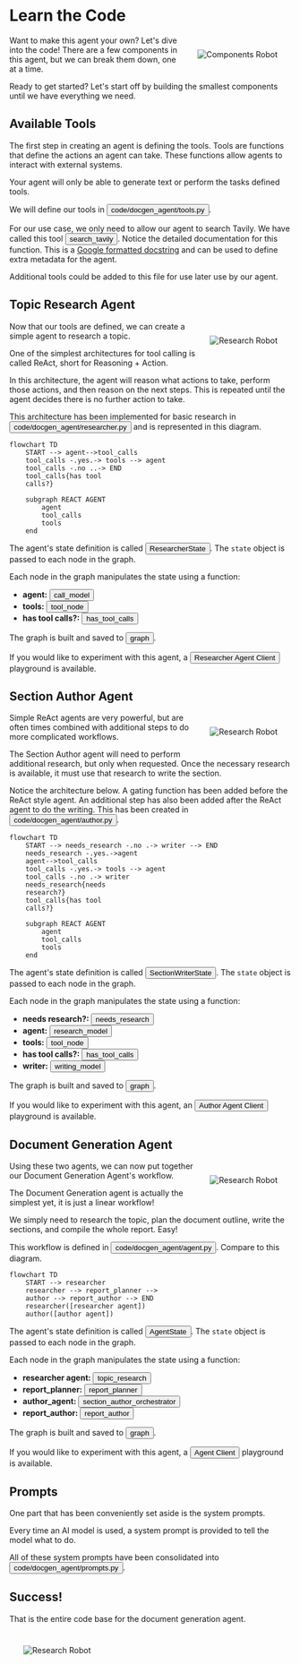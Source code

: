 # Learn the Code


<img src="_static/robots/hero.png" alt="Components Robot" style="float:right; max-width:300px;margin:25px;" />

Want to make this agent your own? Let's dive into the code!
There are a few components in this agent, but we can break them down, one at a time.

Ready to get started? Let's start off by building the smallest components until we have everything we need.

<!-- fold:break -->

## Available Tools

The first step in creating an agent is defining the tools.
Tools are functions that define the actions an agent can take.
These functions allow agents to interact with external systems.

Your agent will only be able to generate text or perform the tasks defined tools.

We will define our tools in
<button onclick="openOrCreateFileInJupyterLab('code/docgen_agent/tools.py');"><i class="fa-brands fa-python"></i> code/docgen_agent/tools.py</button>.

For our use case, we only need to allow our agent to search Tavily. We have called this tool
<button onclick="goToLineAndSelect('code/docgen_agent/tools.py', 'def search_tavily');"><i class="fas fa-code"></i> search_tavily</button>.
Notice the detailed documentation for this function. This is a [Google formatted docstring](https://google.github.io/styleguide/pyguide.html#383-functions-and-methods) and can be used to define extra metadata for the agent.

Additional tools could be added to this file for use later use by our agent.

<!-- fold:break -->

## Topic Research Agent

<img src="_static/robots/study.png" alt="Research Robot" style="float:right; max-width:300px;margin:25px;" />

Now that our tools are defined, we can create a simple agent to research a topic.

One of the simplest architectures for tool calling is called ReAct, short for Reasoning + Action.

In this architecture, the agent will reason what actions to take, perform those actions, and then reason on the next steps.
This is repeated until the agent decides there is no further action to take.

<!-- fold:break -->

This architecture has been implemented for basic research in
<button onclick="openOrCreateFileInJupyterLab('code/docgen_agent/researcher.py');"><i class="fa-brands fa-python"></i> code/docgen_agent/researcher.py</button> and is represented in this diagram.

```mermaid
flowchart TD
    START --> agent-->tool_calls
    tool_calls -.yes.-> tools --> agent
    tool_calls -.no ..-> END
    tool_calls{has tool
    calls?}

    subgraph REACT AGENT
        agent
        tool_calls
        tools
    end
```
<!-- fold:break -->

The agent's state definition is called
<button onclick="goToLineAndSelect('code/docgen_agent/researcher.py', 'class ResearcherState');"><i class="fas fa-code"></i> ResearcherState</button>.
The `state` object is passed to each node in the graph.

Each node in the graph manipulates the state using a function:
- **agent:** <button onclick="goToLineAndSelect('code/docgen_agent/researcher.py', 'def call_model');"><i class="fas fa-code"></i> call_model</button>
- **tools:** <button onclick="goToLineAndSelect('code/docgen_agent/researcher.py', 'def tool_node');"><i class="fas fa-code"></i> tool_node</button>
- **has tool calls?:** <button onclick="goToLineAndSelect('code/docgen_agent/researcher.py', 'def has_tool_calls');"><i class="fas fa-code"></i> has_tool_calls</button>

The graph is built and saved to
<button onclick="goToLineAndSelect('code/docgen_agent/researcher.py', 'graph =');"><i class="fas fa-code"></i> graph</button>.

If you would like to experiment with this agent, a
<button onclick="openOrCreateFileInJupyterLab('code/researcher_client.ipynb');"><i class="fa-solid fa-flask"></i> Researcher Agent Client</button> playground is available.

<!-- fold:break -->

## Section Author Agent

<img src="_static/robots/typewriter.png" alt="Research Robot" style="float:right; max-width:300px;margin:25px;" />

Simple ReAct agents are very powerful, but are often times combined with additional steps to do more complicated workflows.

The Section Author agent will need to perform additional research, but only when requested. Once the necessary research is available, it must use that research to write the section.

<!-- fold:break -->

Notice the architecture below. A gating function has been added before the ReAct style agent. An additional step has also been added after the ReAct agent to do the writing. This has been created in
<button onclick="openOrCreateFileInJupyterLab('code/docgen_agent/author.py');"><i class="fa-brands fa-python"></i> code/docgen_agent/author.py</button>.

```mermaid
flowchart TD
    START --> needs_research -.no .-> writer --> END
    needs_research -.yes.->agent
    agent-->tool_calls
    tool_calls -.yes.-> tools --> agent
    tool_calls -.no .-> writer
    needs_research{needs
    research?}
    tool_calls{has tool
    calls?}

    subgraph REACT AGENT
        agent
        tool_calls
        tools
    end
```

<!-- fold:break -->

The agent's state definition is called
<button onclick="goToLineAndSelect('code/docgen_agent/author.py', 'class SectionWriterState');"><i class="fas fa-code"></i> SectionWriterState</button>.
The `state` object is passed to each node in the graph.

Each node in the graph manipulates the state using a function:
- **needs research?:** <button onclick="goToLineAndSelect('code/docgen_agent/author.py', 'def needs_research');"><i class="fas fa-code"></i> needs_research</button>
- **agent:** <button onclick="goToLineAndSelect('code/docgen_agent/author.py', 'def research_model');"><i class="fas fa-code"></i> research_model</button>
- **tools:** <button onclick="goToLineAndSelect('code/docgen_agent/author.py', 'def tool_node');"><i class="fas fa-code"></i> tool_node</button>
- **has tool calls?:** <button onclick="goToLineAndSelect('code/docgen_agent/author.py', 'def has_tool_calls');"><i class="fas fa-code"></i> has_tool_calls</button>
- **writer:** <button onclick="goToLineAndSelect('code/docgen_agent/author.py', 'def writing_model');"><i class="fas fa-code"></i> writing_model</button>

The graph is built and saved to
<button onclick="goToLineAndSelect('code/docgen_agent/author.py', 'graph =');"><i class="fas fa-code"></i> graph</button>.

If you would like to experiment with this agent, an
<button onclick="openOrCreateFileInJupyterLab('code/author_client.ipynb');"><i class="fa-solid fa-flask"></i> Author Agent Client</button> playground is available.

<!-- fold:break -->

## Document Generation Agent

<img src="_static/robots/supervisor.png" alt="Research Robot" style="float:right; max-width:300px;margin:25px;" />

Using these two agents, we can now put together our Document Generation Agent's workflow.

The Document Generation agent is actually the simplest yet, it is just a linear workflow!

We simply need to research the topic, plan the document outline, write the sections, and compile the whole report. Easy!

<!-- fold:break -->

This workflow is defined in
<button onclick="openOrCreateFileInJupyterLab('code/docgen_agent/agent.py');"><i class="fa-brands fa-python"></i> code/docgen_agent/agent.py</button>.
Compare to this diagram.

```mermaid
flowchart TD
    START --> researcher
    researcher --> report_planner -->
    author --> report_author --> END
    researcher([researcher agent])
    author([author agent])
```

The agent's state definition is called
<button onclick="goToLineAndSelect('code/docgen_agent/agent.py', 'class AgentState');"><i class="fas fa-code"></i> AgentState</button>.
The `state` object is passed to each node in the graph.

Each node in the graph manipulates the state using a function:
- **researcher agent:** <button onclick="goToLineAndSelect('code/docgen_agent/agent.py', 'def topic_research');"><i class="fas fa-code"></i> topic_research</button>
- **report_planner:** <button onclick="goToLineAndSelect('code/docgen_agent/agent.py', 'def report_planner');"><i class="fas fa-code"></i> report_planner</button>
- **author_agent:** <button onclick="goToLineAndSelect('code/docgen_agent/agent.py', 'def section_author_orchestrator');"><i class="fas fa-code"></i> section_author_orchestrator</button>
- **report_author:** <button onclick="goToLineAndSelect('code/docgen_agent/agent.py', 'def report_author');"><i class="fas fa-code"></i> report_author</button>

The graph is built and saved to
<button onclick="goToLineAndSelect('code/docgen_agent/agent.py', 'graph =');"><i class="fas fa-code"></i> graph</button>.

If you would like to experiment with this agent, a
<button onclick="openOrCreateFileInJupyterLab('code/agent_client.ipynb');"><i class="fa-solid fa-flask"></i> Agent Client</button> playground is available.

<!-- fold:break -->

## Prompts

One part that has been conveniently set aside is the system prompts.

Every time an AI model is used, a system prompt is provided to tell the model what to do.

All of these system prompts have been consolidated into
<button onclick="openOrCreateFileInJupyterLab('code/docgen_agent/prompts.py');"><i class="fa-brands fa-python"></i> code/docgen_agent/prompts.py</button>.

<!-- fold:break -->

## Success!

That is the entire code base for the document generation agent.

<img src="_static/robots/party.png" alt="Research Robot" style="max-width:500px;margin:25px;" />